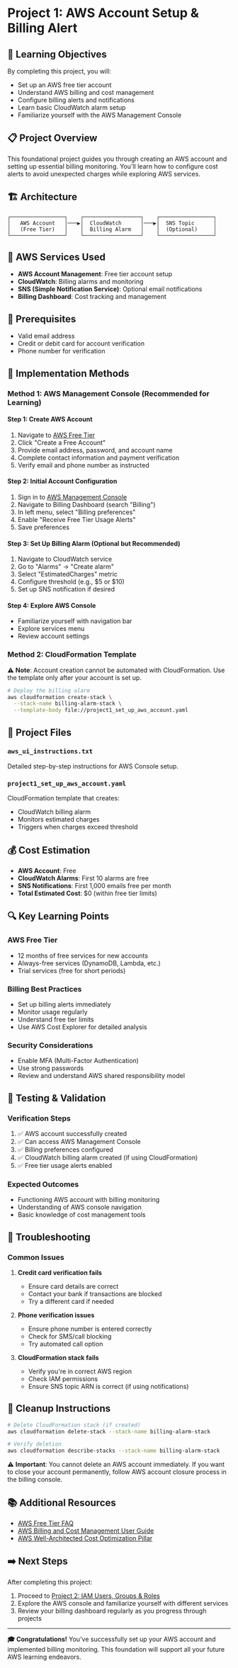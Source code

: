 # Project 1: AWS Account Setup & Billing Alert

## 🎯 Learning Objectives
By completing this project, you will:
- Set up an AWS free tier account
- Understand AWS billing and cost management
- Configure billing alerts and notifications
- Learn basic CloudWatch alarm setup
- Familiarize yourself with the AWS Management Console

## 📋 Project Overview
This foundational project guides you through creating an AWS account and setting up essential billing monitoring. You'll learn how to configure cost alerts to avoid unexpected charges while exploring AWS services.

## 🏗️ Architecture
```
┌─────────────────┐    ┌──────────────────┐    ┌─────────────────┐
│   AWS Account   │───▶│  CloudWatch      │───▶│  SNS Topic      │
│   (Free Tier)   │    │  Billing Alarm   │    │  (Optional)     │
└─────────────────┘    └──────────────────┘    └─────────────────┘
```

## 🔧 AWS Services Used
- **AWS Account Management**: Free tier account setup
- **CloudWatch**: Billing alarms and monitoring
- **SNS (Simple Notification Service)**: Optional email notifications
- **Billing Dashboard**: Cost tracking and management

## 📝 Prerequisites
- Valid email address
- Credit or debit card for account verification
- Phone number for verification

## 🚀 Implementation Methods

### Method 1: AWS Management Console (Recommended for Learning)

#### Step 1: Create AWS Account
1. Navigate to [AWS Free Tier](https://aws.amazon.com/free/)
2. Click "Create a Free Account"
3. Provide email address, password, and account name
4. Complete contact information and payment verification
5. Verify email and phone number as instructed

#### Step 2: Initial Account Configuration
1. Sign in to [AWS Management Console](https://console.aws.amazon.com/)
2. Navigate to Billing Dashboard (search "Billing")
3. In left menu, select "Billing preferences"
4. Enable "Receive Free Tier Usage Alerts"
5. Save preferences

#### Step 3: Set Up Billing Alarm (Optional but Recommended)
1. Navigate to CloudWatch service
2. Go to "Alarms" → "Create alarm"
3. Select "EstimatedCharges" metric
4. Configure threshold (e.g., $5 or $10)
5. Set up SNS notification if desired

#### Step 4: Explore AWS Console
- Familiarize yourself with navigation bar
- Explore services menu
- Review account settings

### Method 2: CloudFormation Template

⚠️ **Note**: Account creation cannot be automated with CloudFormation. Use the template only after your account is set up.

```bash
# Deploy the billing alarm
aws cloudformation create-stack \
  --stack-name billing-alarm-stack \
  --template-body file://project1_set_up_aws_account.yaml
```

## 📁 Project Files

### `aws_ui_instructions.txt`
Detailed step-by-step instructions for AWS Console setup.

### `project1_set_up_aws_account.yaml`
CloudFormation template that creates:
- CloudWatch billing alarm
- Monitors estimated charges
- Triggers when charges exceed threshold

## 💰 Cost Estimation
- **AWS Account**: Free
- **CloudWatch Alarms**: First 10 alarms are free
- **SNS Notifications**: First 1,000 emails free per month
- **Total Estimated Cost**: $0 (within free tier limits)

## 🔍 Key Learning Points

### AWS Free Tier
- 12 months of free services for new accounts
- Always-free services (DynamoDB, Lambda, etc.)
- Trial services (free for short periods)

### Billing Best Practices
- Set up billing alerts immediately
- Monitor usage regularly
- Understand free tier limits
- Use AWS Cost Explorer for detailed analysis

### Security Considerations
- Enable MFA (Multi-Factor Authentication)
- Use strong passwords
- Review and understand AWS shared responsibility model

## 🧪 Testing & Validation

### Verification Steps
1. ✅ AWS account successfully created
2. ✅ Can access AWS Management Console
3. ✅ Billing preferences configured
4. ✅ CloudWatch billing alarm created (if using CloudFormation)
5. ✅ Free tier usage alerts enabled

### Expected Outcomes
- Functioning AWS account with billing monitoring
- Understanding of AWS console navigation
- Basic knowledge of cost management tools

## 🚨 Troubleshooting

### Common Issues
1. **Credit card verification fails**
   - Ensure card details are correct
   - Contact your bank if transactions are blocked
   - Try a different card if needed

2. **Phone verification issues**
   - Ensure phone number is entered correctly
   - Check for SMS/call blocking
   - Try automated call option

3. **CloudFormation stack fails**
   - Verify you're in correct AWS region
   - Check IAM permissions
   - Ensure SNS topic ARN is correct (if using notifications)

## 🧹 Cleanup Instructions
```bash
# Delete CloudFormation stack (if created)
aws cloudformation delete-stack --stack-name billing-alarm-stack

# Verify deletion
aws cloudformation describe-stacks --stack-name billing-alarm-stack
```

⚠️ **Important**: You cannot delete an AWS account immediately. If you want to close your account permanently, follow AWS account closure process in the billing console.

## 📚 Additional Resources
- [AWS Free Tier FAQ](https://aws.amazon.com/free/free-tier-faqs/)
- [AWS Billing and Cost Management User Guide](https://docs.aws.amazon.com/awsaccountbilling/)
- [AWS Well-Architected Cost Optimization Pillar](https://docs.aws.amazon.com/wellarchitected/latest/cost-optimization-pillar/)

## ➡️ Next Steps
After completing this project:
1. Proceed to [Project 2: IAM Users, Groups & Roles](../project2_iam_user_group_role/)
2. Explore the AWS console and familiarize yourself with different services
3. Review your billing dashboard regularly as you progress through projects

---
**🎓 Congratulations!** You've successfully set up your AWS account and implemented billing monitoring. This foundation will support all your future AWS learning endeavors.